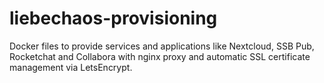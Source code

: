 liebechaos-provisioning
===

Docker files to provide services and applications like Nextcloud, SSB Pub, Rocketchat and Collabora with nginx proxy and automatic SSL certificate management via LetsEncrypt.

